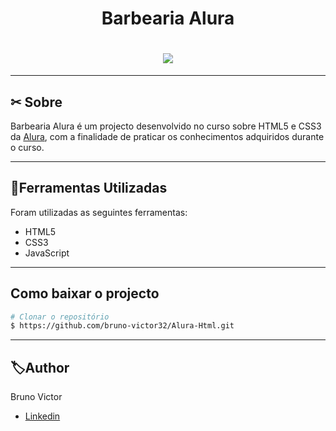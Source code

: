
<h1 align="center">
    <p>Barbearia Alura</p>
</h1>


<h1 align="center">
    <img src="https://ik.imagekit.io/jlzh3neixu/barbearia_tRu7SCLIQ.png">
</h1>

---

## ✂ Sobre

Barbearia Alura é um projecto desenvolvido no curso sobre HTML5 e CSS3 da [Alura](https://www.alura.com.br/), com a finalidade de praticar os conhecimentos adquiridos durante o curso.

---

## 📂Ferramentas Utilizadas

Foram utilizadas as seguintes ferramentas:

- HTML5
- CSS3 
- JavaScript

---

## Como baixar o projecto

```bash
# Clonar o repositório
$ https://github.com/bruno-victor32/Alura-Html.git
````
---

## 🏷Author

Bruno Victor 
- [Linkedin](https://www.linkedin.com/in/bruno-victor-7058b899/)
